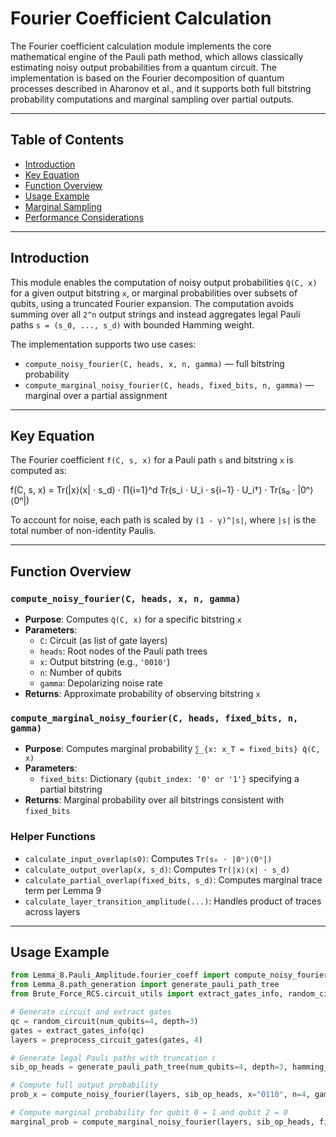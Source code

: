 # Fourier Coefficient Calculation

The Fourier coefficient calculation module implements the core mathematical engine of the Pauli path method, which allows classically estimating noisy output probabilities from a quantum circuit. The implementation is based on the Fourier decomposition of quantum processes described in Aharonov et al., and it supports both full bitstring probability computations and marginal sampling over partial outputs.

---

## Table of Contents
- [Introduction](#introduction)
- [Key Equation](#key-equation)
- [Function Overview](#function-overview)
- [Usage Example](#usage-example)
- [Marginal Sampling](#marginal-sampling)
- [Performance Considerations](#performance-considerations)

---

## Introduction

This module enables the computation of noisy output probabilities `q̄(C, x)` for a given output bitstring `x`, or marginal probabilities over subsets of qubits, using a truncated Fourier expansion. The computation avoids summing over all `2^n` output strings and instead aggregates legal Pauli paths `s = (s_0, ..., s_d)` with bounded Hamming weight.

The implementation supports two use cases:
- `compute_noisy_fourier(C, heads, x, n, gamma)` — full bitstring probability
- `compute_marginal_noisy_fourier(C, heads, fixed_bits, n, gamma)` — marginal over a partial assignment

---

## Key Equation

The Fourier coefficient `f(C, s, x)` for a Pauli path `s` and bitstring `x` is computed as:

f(C, s, x) = Tr(|x⟩⟨x| ⋅ s_d) ⋅ ∏{i=1}^d Tr(s_i ⋅ U_i ⋅ s{i−1} ⋅ U_i†) ⋅ Tr(s₀ ⋅ |0ⁿ⟩⟨0ⁿ|)

To account for noise, each path is scaled by `(1 - γ)^|s|`, where `|s|` is the total number of non-identity Paulis.

---

## Function Overview

### `compute_noisy_fourier(C, heads, x, n, gamma)`
- **Purpose**: Computes `q̄(C, x)` for a specific bitstring `x`
- **Parameters**:
  - `C`: Circuit (as list of gate layers)
  - `heads`: Root nodes of the Pauli path trees
  - `x`: Output bitstring (e.g., `'0010'`)
  - `n`: Number of qubits
  - `gamma`: Depolarizing noise rate
- **Returns**: Approximate probability of observing bitstring `x`

### `compute_marginal_noisy_fourier(C, heads, fixed_bits, n, gamma)`
- **Purpose**: Computes marginal probability `∑_{x: x_T = fixed_bits} q̄(C, x)`
- **Parameters**:
  - `fixed_bits`: Dictionary `{qubit_index: '0' or '1'}` specifying a partial bitstring
- **Returns**: Marginal probability over all bitstrings consistent with `fixed_bits`

### Helper Functions
- `calculate_input_overlap(s0)`: Computes `Tr(s₀ ⋅ |0ⁿ⟩⟨0ⁿ|)`
- `calculate_output_overlap(x, s_d)`: Computes `Tr(|x⟩⟨x| ⋅ s_d)`
- `calculate_partial_overlap(fixed_bits, s_d)`: Computes marginal trace term per Lemma 9
- `calculate_layer_transition_amplitude(...)`: Handles product of traces across layers

---


## Usage Example

```python
from Lemma_8.Pauli_Amplitude.fourier_coeff import compute_noisy_fourier, compute_marginal_noisy_fourier
from Lemma_8.path_generation import generate_pauli_path_tree
from Brute_Force_RCS.circuit_utils import extract_gates_info, random_circuit

# Generate circuit and extract gates
qc = random_circuit(num_qubits=4, depth=3)
gates = extract_gates_info(qc)
layers = preprocess_circuit_gates(gates, 4)

# Generate legal Pauli paths with truncation ℓ
sib_op_heads = generate_pauli_path_tree(num_qubits=4, depth=3, hamming_weight_cutoff=2)

# Compute full output probability
prob_x = compute_noisy_fourier(layers, sib_op_heads, x="0110", n=4, gamma=0.01)

# Compute marginal probability for qubit 0 = 1 and qubit 2 = 0
marginal_prob = compute_marginal_noisy_fourier(layers, sib_op_heads, fixed_bits={0: '1', 2: '0'}, n=4, gamma=0.01)